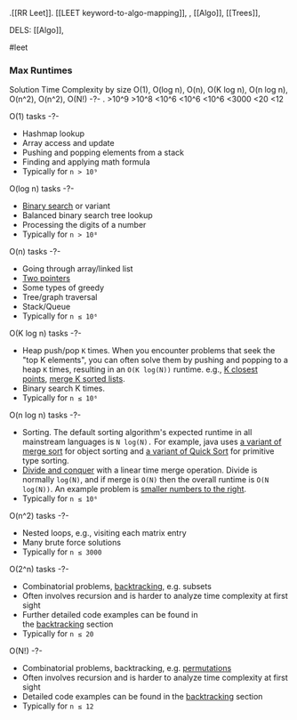 .[[RR Leet]].
  [[LEET keyword-to-algo-mapping]],
  , [[Algo]], [[Trees]], 

  DELS: [[Algo]], 

#leet




### Max Runtimes


Solution Time Complexity by size
O(1),  O(log n), O(n), O(K log n), O(n log n), O(n^2), O(n^2), O(N!)
-?-
. >10^9  >10^8   <10^6  <10^6  <10^6    <3000    <20    <12 <!--SR:!2025-01-23,2,210-->



O(1) tasks
-?-
- Hashmap lookup
- Array access and update
- Pushing and popping elements from a stack
- Finding and applying math formula
- Typically for `n > 10⁹`
<!--SR:!2025-01-28,20,250-->

O(log n) tasks
-?-
- [Binary search](https://algo.monster/problems/binary_search_intro) or variant
- Balanced binary search tree lookup
- Processing the digits of a number
- Typically for `n > 10⁸`
<!--SR:!2025-01-21,13,250-->

O(n) tasks
-?-
- Going through array/linked list
- [Two pointers](https://algo.monster/problems/two_pointers_intro)
- Some types of greedy
- Tree/graph traversal
- Stack/Queue
- Typically for `n ≤ 10⁶`
<!--SR:!2025-01-21,13,230-->

O(K log n) tasks
-?-
- Heap push/pop `K` times. When you encounter problems that seek the "top K elements", you can often solve them by pushing and popping to a heap `K` times, resulting in an `O(K log(N))` runtime. e.g., [K closest points](https://algo.monster/problems/k_closest_points), [merge K sorted lists](https://algo.monster/problems/merge_k_sorted_lists).
- Binary search K times.
- Typically for `n ≤ 10⁶`
<!--SR:!2025-01-28,20,250-->

O(n log n) tasks
-?-
- Sorting. The default sorting algorithm's expected runtime in all mainstream languages is `N log(N).` For example, java uses [a variant of merge sort](https://docs.oracle.com/javase/7/docs/api/java/util/Arrays.html) for object sorting and [a variant of Quick Sort](https://docs.oracle.com/javase/7/docs/api/java/util/Arrays.html#sort(int%5B%5D)) for primitive type sorting.
- [Divide and conquer](https://algo.monster/problems/divide_and_conquer_intro) with a linear time merge operation. Divide is normally `log(N)`, and if merge is `O(N)` then the overall runtime is `O(N log(N))`. An example problem is [smaller numbers to the right](https://algo.monster/problems/count_of_smaller_numbers_after_self).
- Typically for `n ≤ 10⁶`
<!--SR:!2025-01-10,2,210-->

O(n^2) tasks
-?-
- Nested loops, e.g., visiting each matrix entry
- Many brute force solutions
- Typically for `n ≤ 3000`
<!--SR:!2025-01-28,20,250-->

O(2^n) tasks
-?-
- Combinatorial problems, [backtracking](https://algo.monster/problems/backtracking), e.g. subsets
- Often involves recursion and is harder to analyze time complexity at first sight
- Further detailed code examples can be found in the [backtracking](https://algo.monster/problems/backtracking) section
- Typically for `n ≤ 20`
<!--SR:!2025-01-28,20,250-->

O(N!)
-?-
- Combinatorial problems, backtracking, e.g. [permutations](https://algo.monster/problems/permutations)
- Often involves recursion and is harder to analyze time complexity at first sight
- Detailed code examples can be found in the [backtracking](https://algo.monster/problems/backtracking) section
- Typically for `n ≤ 12` <!--SR:!2025-02-23,33,250-->

